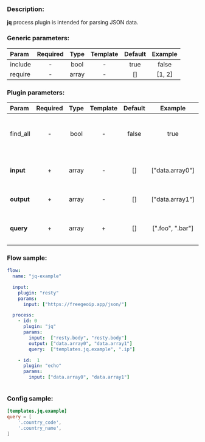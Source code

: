 ### Description:

**jq** process plugin is intended for parsing JSON data.


### Generic parameters:

| Param     | Required   | Type    | Template   | Default   | Example   |
| :-------- | :--------: | :-----: | :--------: | :-------: | :-------: |
| include   | -          | bool    | -          | true      | false     |
| require   | -          | array   | -          | []        | [1, 2]    |


### Plugin parameters:

| Param        | Required   | Type    | Template   | Default   | Example                    | Description                                                                                                                |
| :----------- | :--------: | :-----: | :--------: | :-------: | :------------------------: | :------------------------------------------------------------------------------------------------------------------------- |
| find_all     | -          | bool    | -          | false     | true                       | Query must be found in all selected [DataItem](../../concept.md) fields.   |
| **input**    | +          | array   | -          | []        | ["data.array0"]            | List of [DataItem](../../concept.md) fields with data.                        |
| **output**   | +          | array   | -          | []        | ["data.array1"]            | List of target [DataItem](../../concept.md) fields.                           |
| **query**    | +          | array   | +          | []        | [".foo", ".bar"]           | List of config templates/raw queries for searching.                                                                                                    |

### Flow sample:

```yaml
flow:
  name: "jq-example"

  input:
    plugin: "resty"
    params:
      input: ["https://freegeoip.app/json/"]

  process:
    - id: 0
      plugin: "jq"
      params:
        input:  ["resty.body", "resty.body"]
        output: ["data.array0", "data.array1"]
        query:  ["templates.jq.example", ".ip"]

    - id:  1
      plugin: "echo"
      params:
        input: ["data.array0", "data.array1"]
        
```

### Config sample:

```toml
[templates.jq.example]
query = [
    '.country_code',
    '.country_name',
]
```


